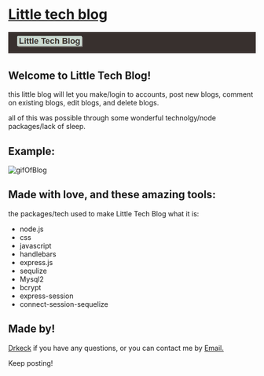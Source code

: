 # [Little tech blog](https://little-tech-blog.herokuapp.com/)

![PicOfHeader](./readmepics/Untitled.png)

## Welcome to Little Tech Blog!

this little blog will let you make/login to accounts, post new blogs, comment on existing blogs, edit blogs, and delete blogs.

all of this was possible through some wonderful technolgy/node packages/lack of sleep.

## Example:

![gifOfBlog](./readmepics/1.gif)


## Made with love, and these amazing tools:
the packages/tech used to make Little Tech Blog what it is:

* node.js 
* css
* javascript
* handlebars
* express.js
* sequlize
* Mysql2
* bcrypt
* express-session
* connect-session-sequelize

## Made by!
[Drkeck](https://www.github.com/drkeck) if you have any questions,
or you can contact me by [Email.](k3ck3ly.a@gmail.com)

Keep posting!